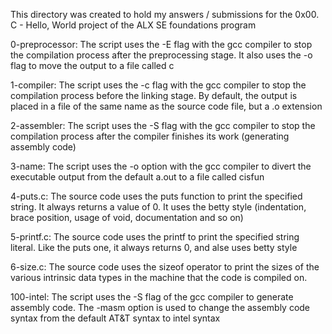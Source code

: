 This directory was created to hold my answers / submissions for the
0x00. C - Hello, World project of the ALX SE foundations program

0-preprocessor: The script uses the -E flag with the gcc compiler to stop the
compilation process after the preprocessing stage. It also uses the -o flag to
move the output to a file called c

1-compiler: The script uses the -c flag with the gcc compiler to stop the
compilation process before the linking stage. By default, the output is placed
in a file of the same name as the source code file, but a .o extension

2-assembler: The script uses the -S flag with the gcc compiler to stop the
compilation process after the compiler finishes its work (generating
assembly code)

3-name: The script uses the -o option with the gcc compiler to divert the
executable output from the default a.out to a file called cisfun

4-puts.c: The source code uses the puts function to print the specified string.
It always returns a value of 0. It uses the betty style (indentation,
brace position, usage of void, documentation and so on)

5-printf.c: The source code uses the printf to print the specified string
literal. Like the puts one, it always returns 0, and alse uses betty style

6-size.c: The source code uses the sizeof operator to print the sizes of the
various intrinsic data types in the machine that the code is compiled on.

100-intel: The script uses the -S flag of the gcc compiler to generate assembly
code. The -masm option is used to change the assembly code syntax from the
default AT&T syntax to intel syntax
